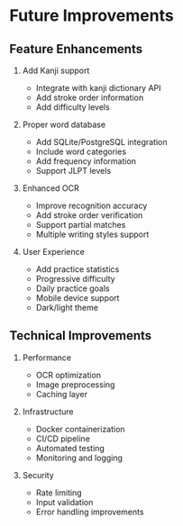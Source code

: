 # Future Improvements

## Feature Enhancements
1. Add Kanji support
   - Integrate with kanji dictionary API
   - Add stroke order information
   - Add difficulty levels

2. Proper word database
   - Add SQLite/PostgreSQL integration
   - Include word categories
   - Add frequency information
   - Support JLPT levels

3. Enhanced OCR
   - Improve recognition accuracy
   - Add stroke order verification
   - Support partial matches
   - Multiple writing styles support

4. User Experience
   - Add practice statistics
   - Progressive difficulty
   - Daily practice goals
   - Mobile device support
   - Dark/light theme

## Technical Improvements
1. Performance
   - OCR optimization
   - Image preprocessing
   - Caching layer

2. Infrastructure
   - Docker containerization
   - CI/CD pipeline
   - Automated testing
   - Monitoring and logging

3. Security
   - Rate limiting
   - Input validation
   - Error handling improvements
